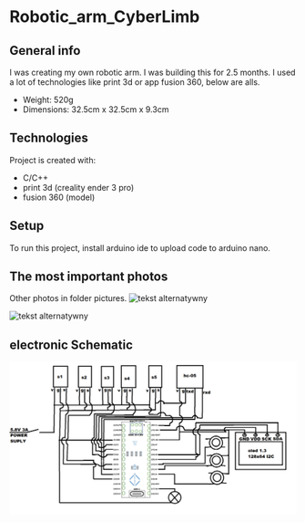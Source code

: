 # Robotic_arm_CyberLimb
## General info
 I was creating my own robotic arm. I was building this for 2.5 months. I used a lot of technologies like print 3d or app fusion 360, below are alls.
 - Weight: 520g 
 - Dimensions: 32.5cm x 32.5cm x 9.3cm
	
## Technologies
Project is created with:
* C/C++
* print 3d (creality ender 3 pro)
* fusion 360 (model)
 
## Setup
To run this project, install arduino ide to upload code to arduino nano.

## The most important photos
Other photos in folder pictures.
![tekst alternatywny](pictures1/341078235_267856845599026_7682846983208996122_n.jpg)

![tekst alternatywny](pictures1/344221192_227279126572698_2244062051989150940_n.jpg)

## electronic Schematic

![tekst alternatywny](pictures1/schematic_robot_arm.png)
